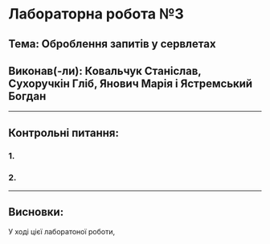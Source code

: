 # Лабораторна робота №3
## Тема: Оброблення запитів у сервлетах
## Виконав(-ли): Ковальчук Станіслав, Сухоручкін Гліб, Янович Марія і Ястремський Богдан
---
## Контрольні питання:
### 1.

### 2. 


---
## Висновки:
У ході цієї лаборатоної роботи, 
